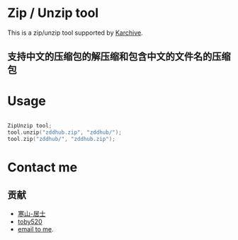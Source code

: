 Zip / Unzip tool
================

This is a zip/unzip tool supported by [Karchive](https://projects.kde.org/projects/frameworks/karchive).

## 支持中文的压缩包的解压缩和包含中文的文件名的压缩包
Usage
=====

```cpp

ZipUnzip tool;
tool.unzip("zddhub.zip", "zddhub/");
tool.zip("zddhub/", "zddhub.zip");
```

Contact me
==========


## 贡献

* [寒山-居士](https://github.com/toby20130333)
* [toby520](http://www.heilqt.com)
* [email to me](mailto:zddhub@gmail.com).

